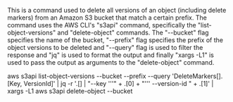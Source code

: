 This is a command used to delete all versions of an object (including delete markers) from an Amazon S3 bucket that match a certain prefix. The command uses the AWS CLI's "s3api" command, specifically the "list-object-versions" and "delete-object" commands. The "--bucket" flag specifies the name of the bucket, "--prefix" flag specifies the prefix of the object versions to be deleted and "--query" flag is used to filter the response and "jq" is used to format the output and finally "xargs -L1" is used to pass the output as arguments to the "delete-object" command.


aws s3api list-object-versions --bucket <bucket namne> --prefix <Prefix> --query 'DeleteMarkers[].[Key, VersionId]' | jq -r '.[] | "--key '\''" + .[0] + "'\'' --version-id " + .[1]' |  xargs -L1 aws s3api delete-object --bucket <bucketname>